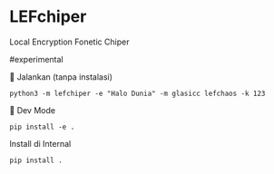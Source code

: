 # LEFchiper
Local Encryption Fonetic Chiper

#experimental

🧪 Jalankan (tanpa instalasi)
```
python3 -m lefchiper -e "Halo Dunia" -m glasicc lefchaos -k 123
```

🧪 Dev Mode
```
pip install -e .
```

Install di Internal 
```
pip install .
```
